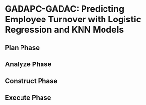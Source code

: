 # GADAPC-GADAC: Predicting Employee Turnover with Logistic Regression and KNN Models

## Plan Phase

## Analyze Phase

## Construct Phase

## Execute Phase
